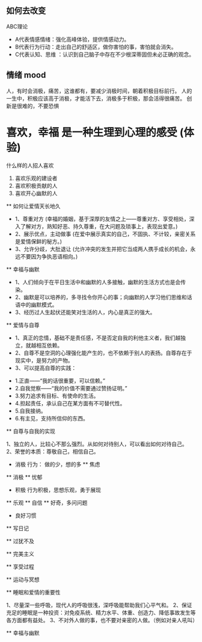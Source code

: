 ## 如何去改变
 ABC理论
-  A代表情感情绪：强化高峰体验，提供情感动力。
-  B代表行为行动：走出自己的舒适区，做你害怕的事，害怕就会消失。
- C代表认知、思维 ：认识到自己脑子中存在不少根深蒂固但未必正确的观念。

## 情绪 mood
 人，有时会消极，痛苦，这谁都有，要减少消极时间，朝着积极目标前行。
 人的一生中，积极应该高于消极，才能活下去，消极多于积极，那会活得很痛苦。
 创新是很难的，不要恐惧

# 喜欢，幸福   是一种生理到心理的感受 (体验)

什么样的人招人喜欢 

1. 喜欢乐观的建设者
2. 喜欢积极贡献的人
3. 喜欢开心幽默的人

 
** 如何让爱情天长地久

* 1、尊重对方 (幸福的婚姻，基于深厚的友情之上——尊重对方、享受相处，深入了解对方，熟知好恶、持久尊重，在大问题及琐事上，表现出爱意。)
* 2、展示优点，主动做事 (在爱中展示真实的自己，不固执、不计较，亲密关系是爱情保鲜的秘方。)
* 3、允许分歧，大肚退让  (允许冲突的发生并把它当成两人携手成长的机会，永远不要因为争执恶语相向。)

** 幸福与幽默

* 1、人们倾向于在平日生活中和幽默的人多接触，幽默的生活方式也是会传染。
* 2、幽默是可以培养的，多寻找令你开心的事；向幽默的人学习他们思维和话语中的幽默模式。
* 3、经历过人生起伏还能笑对生活的人，内心是真正的强大。

** 爱情与自尊

* 1、真正的恋情，基础不是责任感，不是否定自我的利他主义者，我们越独立，就越相互依赖。
* 2、自尊不是空洞的心理强化能产生的，也不依赖于别人的表扬。自尊存在于现实中，是努力的产物。
* 3、可以提高自尊的实践：

- 1.正直——“我的话很重要，可以信赖。”
- 2.自我觉察——“我的价值不需要通过赞扬证明。”
- 3.努力追求有目标、有使命的生活。
- 4.担起责任，承认自己在某方面有不可替代性。
- 5.自我接纳。
- 6.有主见，支持所信仰的东西。

** 自尊与自我的实现

 1、独立的人，比较心不那么强烈。从如何对待别人，可以看出如何对待自己。
 2、荣誉的本质：尊敬自己，相信自己。

* 消极
  行为： 做的少，想的多 
** 焦虑
   
** 消极
** 忧郁
* 积极
  行为积极，思想乐观，勇于展现
  
** 乐观
** 自信
** 好奇，多问问题

* 良好习惯   

** 写日记 

** 过犹不及

** 完美主义

** 享受过程

** 运动与冥想

** 睡眠和爱情的重要性

 1、尽量深一些呼吸，现代人的呼吸很浅，深呼吸能帮助我们心平气和。
 2、保证充足的睡眠是一种投资：对免疫系统、精力水平、体重、创造力、降低事故发生等各方面都有益处。
 3、不对外人做的事，也不要对亲密的人做。（例如对亲人吼叫）

** 幸福与幽默
